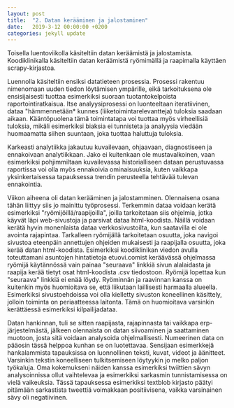 ```yaml
---
layout: post
title:  "2. Datan kerääminen ja jalostaminen"
date:   2019-3-12 00:00:00 +0200
categories: jekyll update
---
```

Toisella luentoviikolla käsiteltiin datan keräämistä ja jalostamista. Koodiklinikalla käsiteltiin datan keräämistä ryömimällä ja raapimalla käyttäen scrapy-kirjastoa.

Luennolla käsiteltiin ensiksi datatieteen prosessia. Prosessi rakentuu nimenomaan uuden tiedon löytämisen ympärille, eikä tarkoituksena ole ensisijaisesti tuottaa esimerkiksi suoraan tuotantokelpoista raportointiratkaisua. Itse analyysiprosessi on luonteeltaan iteratiivinen, dataa "hämmennetään* kunnes (liiketoimintarelevantteja) tuloksia saadaan aikaan. Kääntöpuolena tämä toimintatapa voi tuottaa myös virheellisiä tuloksia, mikäli esimerkiksi biaksia ei tunnisteta ja analyysia viedään huomaamatta siihen suuntaan, joka tuottaa haluttuja tuloksia.

Karkeasti analytiikka jakautuu kuvailevaan, ohjaavaan, diagnostiseen ja ennakoivaan analytiikkaan. Jako ei kuitenkaan ole mustavalkoinen, vaan esimerkiksi pohjimmiltaan kuvailevassa historialliseen dataan perustuvassa raportissa voi olla myös ennakoivia ominaisuuksia, kuten vaikkapa yksinkertaisessa tapauksessa trendin perusteella tehtävää tulevan ennakointia.

Viikon aiheena oli datan kerääminen ja jalostamminen. Olennaisena osana tähän liittyy siis jo mainittu työprosessi. Terkemmin dataa voidaan kerätä esimerkiksi "ryömijöillä/raapijoilla", joilla tarkoitetaan siis ohjelmia, jotka käyvät läpi web-sivustoja ja parsivat dataa html-koodista. Näillä voidaan kerätä hyvin monenlaista dataa verkkosivustoilta, kun saatavilla ei ole avointa rajapintaa. Tarkalleen ryömijällä tarkoitetaan osuutta, joka navigoi sivustoa eteenpäin annettujen ohjeiden mukaisesti ja raapijalla osuutta, joka kerää datan html-koodista. Esimerkiksi koodiklinikan viedon avulla toteuttamani asuntojen hintatietoja etuovi.comist keräävässä ohjelmassa ryömijä käytännössä vain painaa "seuraava" linkkiä sivun alalaidasta ja raapija kerää tietyt osat html-koodista .csv tiedostoon. Ryömijä lopettaa kun "seuraava" linkkiä ei enää löydy. Ryöminnän ja raavinnan kanssa on kuitenkin myös huomioitava se, että liikutaan laillisesti harmaalla alueella. Esimerkiksi sivustoehdoissa voi olla kielletty sivuston koneellinen käsittely, jolloin toiminta on periaatteessa laitonta. Tämä on huomioitava varsinkin kerättäessä esimerkiksi kilpailijadataa.

Datan hankinnan, tuli se sitten raapijasta, rajapinnasta tai vaikkapa erp-järjestelmästä, jälkeen olennaista on datan siivoaminen ja saattaminen muotoon, josta sitä voidaan analysoida ohjelmallisesti. Numeerinen data on pääosin tässä helppoa kunhan se on luotettavaa. Sensijaan esimerkkejä hankalammista tapauksissa on luonnollinen teksti, kuvat, videot ja äänitteet. Varsinkin tekstin koneelliseen tulkitsemiseen löytyykin jo melko paljon työkaluja. Oma kokemukseni näiden kanssa esimerkiksi twiittien sävyn analysoinnissa ollut vaihtelevaa ja esimerkiksi sarkasmin tunnistamisessa on vielä vaikeuksia. Tässä tapauksessa esimerkiksi textblob kirjasto päätyi pitämään sarkastista tweettiä voimakkaan positiivisena, vaikka varsinainen sävy oli negatiivinen.